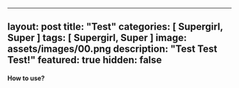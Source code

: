 
---
layout: post
title:  "Test"
categories: [ Supergirl, Super ]
tags: [ Supergirl, Super ]
image: assets/images/00.png
description: "Test Test Test!"
featured: true
hidden: false
---
#### How to use?

